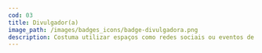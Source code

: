 ```yaml
---
cod: 03
title: Divulgador(a)
image_path: /images/badges_icons/badge-divulgadora.png
description: Costuma utilizar espaços como redes sociais ou eventos de tecnologia para compartilhar iniciativas, projetos e novidades de inovação cívica.
---
```

